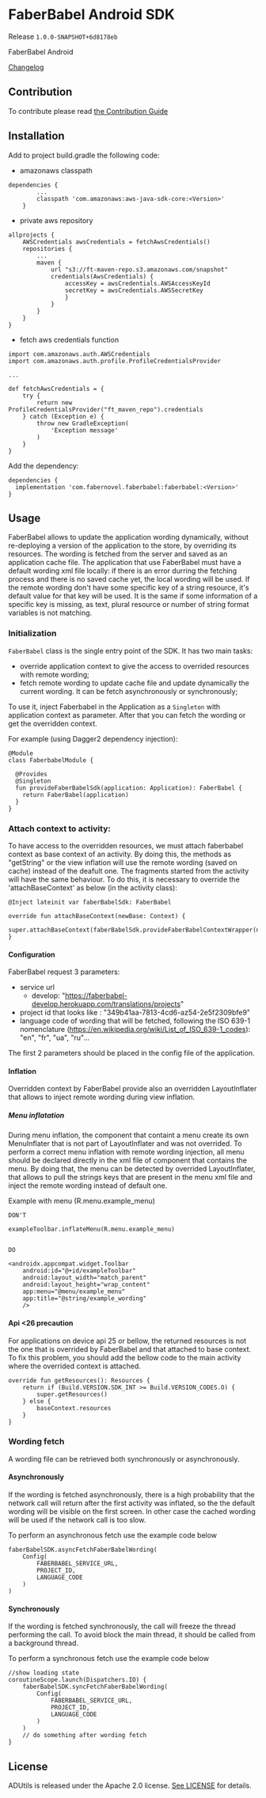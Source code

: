 # FaberBabel Android SDK

Release 
``
1.0.0-SNAPSHOT+6d8178eb
``

FaberBabel Android

[Changelog](CHANGELOG.md)

## Contribution
To contribute please read [the Contribution Guide](docs/CONTRIBUTING.md)

## Installation
Add to project build.gradle the following code:

* amazonaws classpath
```
dependencies {
        ...
        classpath 'com.amazonaws:aws-java-sdk-core:<Version>'
    }
```
* private aws repository 
```
allprojects {
    AWSCredentials awsCredentials = fetchAwsCredentials()
    repositories {
        ...
        maven { 
            url "s3://ft-maven-repo.s3.amazonaws.com/snapshot"
            credentials(AwsCredentials) {
                accessKey = awsCredentials.AWSAccessKeyId
                secretKey = awsCredentials.AWSSecretKey
                }
            }
        }
    }
}
```
* fetch aws credentials function
```
import com.amazonaws.auth.AWSCredentials
import com.amazonaws.auth.profile.ProfileCredentialsProvider

...

def fetchAwsCredentials = {
    try {
        return new ProfileCredentialsProvider("ft_maven_repo").credentials
    } catch (Exception e) {
        throw new GradleException(
            'Exception message'
        )
    }
}
```

Add the dependency:
```
dependencies {
  implementation 'com.fabernovel.faberbabel:faberbabel:<Version>'
}
```

## Usage
FaberBabel allows to update the application wording dynamically, without re-deploying a version of the application to the store, by overriding its resources. 
The wording is fetched from the server and saved as an application cache file.
The application that use FaberBabel must have a default wording xml file locally: if there is an error durring the fetching process and there is no
saved cache yet, the local wording will be used. If the remote wording don't have some specific key of a string resource, it's default value for that
key will be used. It is the same if some information of a specific key is missing, as text, plural resource or number of string format variables is not matching.

### Initialization

`FaberBabel` class is the single entry point of the SDK. It has two main tasks: 
- override application context to give the access to overrided resources with remote wording;
- fetch remote wording to update cache file and update dynamically the current wording. It can be fetch asynchronously or synchronously;

To use it, inject Faberbabel in the Application as a `Singleton` with application context as parameter. After that you can fetch the wording or get the overridden
context.

For example (using Dagger2 dependency injection):
```
@Module
class FaberbabelModule {

  @Provides
  @Singleton
  fun provideFaberBabelSdk(application: Application): FaberBabel {
    return FaberBabel(application)
  }
}

```

### Attach context to activity:

To have access to the overridden resources, we must attach faberbabel context as base context of an activity. By doing this, the methods as "getString" or the view inflation will use the remote wording (saved on cache) instead of the deafult one. The fragments started from the activity will have the same behaviour.
To do this, it is necessary to override the 'attachBaseContext' as below (in the activity class): 

```
@Inject lateinit var faberBabelSdk: FaberBabel

override fun attachBaseContext(newBase: Context) {
    super.attachBaseContext(faberBabelSdk.provideFaberBabelContextWrapper(newBase))
}
```


#### Configuration
FaberBabel request 3 parameters:
- service url
    - develop: "https://faberbabel-develop.herokuapp.com/translations/projects"
- project id that looks like : "349b41aa-7813-4cd6-az54-2e5f2309bfe9"
- language code of wording that will be fetched, following the ISO 639-1 nomenclature (https://en.wikipedia.org/wiki/List_of_ISO_639-1_codes): "en", "fr", "ua", "ru"...

The first 2 parameters should be placed in the config file of the application.

#### Inflation
Overridden context by FaberBabel provide also an overridden LayoutInflater that allows to inject remote wording during view inflation.

##### Menu inflatation
During menu inflation, the component that containt a menu create its own MenuInflater that is not part of LayoutInflater and was not overrided.
To perform a correct menu inflation with remote wording injection, all menu should be declared directly in the xml file of component that contains the menu.
By doing that, the menu can be detected by overrided LayoutInflater, that allows to pull the strings keys that are present in the menu xml file and inject
the remote wording instead of default one.

Example with menu (R.menu.example_menu)
```
DON'T

exampleToolbar.inflateMenu(R.menu.example_menu)


DO

<androidx.appcompat.widget.Toolbar
    android:id="@+id/exampleToolbar"
    android:layout_width="match_parent"
    android:layout_height="wrap_content"
    app:menu="@menu/example_menu"
    app:title="@string/example_wording"
    />

```

#### Api <26 precaution
For applications on device api 25 or bellow, the returned resources is not the one that is overrided by FaberBabel and that attached to base context.
To fix this problem, you should add the bellow code to the main activity where the overrided context is attached.

```
override fun getResources(): Resources {
    return if (Build.VERSION.SDK_INT >= Build.VERSION_CODES.O) {
        super.getResources()
    } else {
        baseContext.resources
    }
}
```

### Wording fetch
A wording file can be retrieved both synchronously or asynchronously.

#### Asynchronously
If the wording is fetched asynchronously, there is a high probability that the network call will return after the first activity was inflated, so the the default wording will be visible on the first screen. In other case the cached wording will be used if the network call is too slow.

To perform an asynchronous fetch use the example code below
```
faberBabelSDK.asyncFetchFaberBabelWording(
    Config(
        FABERBABEL_SERVICE_URL,
        PROJECT_ID,
        LANGUAGE_CODE
    )
)
```

#### Synchronously
If the wording is fetched synchronously, the call will freeze the thread performing the call. To avoid block the main thread, it should be called from a background thread.

To perform a synchronous fetch use the example code below

```
//show loading state
coroutineScope.launch(Dispatchers.IO) {
    faberBabelSDK.syncFetchFaberBabelWording(
        Config(
            FABERBABEL_SERVICE_URL,
            PROJECT_ID,
            LANGUAGE_CODE
        )
    )
    // do something after wording fetch
}
```


## License

ADUtils is released under the Apache 2.0 license. [See LICENSE](LICENSE) for details.
